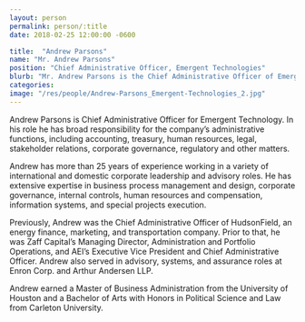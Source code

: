 ```yaml
---
layout: person
permalink: person/:title
date: 2018-02-25 12:00:00 -0600

title:  "Andrew Parsons"
name: "Mr. Andrew Parsons"
position: "Chief Administrative Officer, Emergent Technologies"
blurb: "Mr. Andrew Parsons is the Chief Administrative Officer of Emergent Technologies."
categories: 
image: "/res/people/Andrew-Parsons_Emergent-Technologies_2.jpg"
---
```

Andrew Parsons is Chief Administrative Officer for Emergent Technology. In his role he has broad responsibility for the company’s administrative functions, including accounting, treasury, human resources, legal, stakeholder relations, corporate governance, regulatory and other matters.

Andrew has more than 25 years of experience working in a variety of international and domestic corporate leadership and advisory roles. He has extensive expertise in business process management and design, corporate governance, internal controls, human resources and compensation, information systems, and special projects execution.

Previously, Andrew was the Chief Administrative Officer of HudsonField, an energy finance, marketing, and transportation company.  Prior to that, he was Zaff Capital’s Managing Director, Administration and Portfolio Operations, and AEI’s Executive Vice President and Chief Administrative Officer.  Andrew also served in advisory, systems, and assurance roles at Enron Corp. and Arthur Andersen LLP.

Andrew earned a Master of Business Administration from the University of Houston and a Bachelor of Arts with Honors in Political Science and Law from Carleton University.
